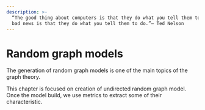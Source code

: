 ```yaml
---
description: >-
  “The good thing about computers is that they do what you tell them to do. The
  bad news is that they do what you tell them to do.”– Ted Nelson
---
```


# Random graph models

The generation of random graph models is one of the main topics of the graph theory.

This chapter is focused on creation of undirected random graph model. Once the model build, we use metrics to extract some of their characteristic.


